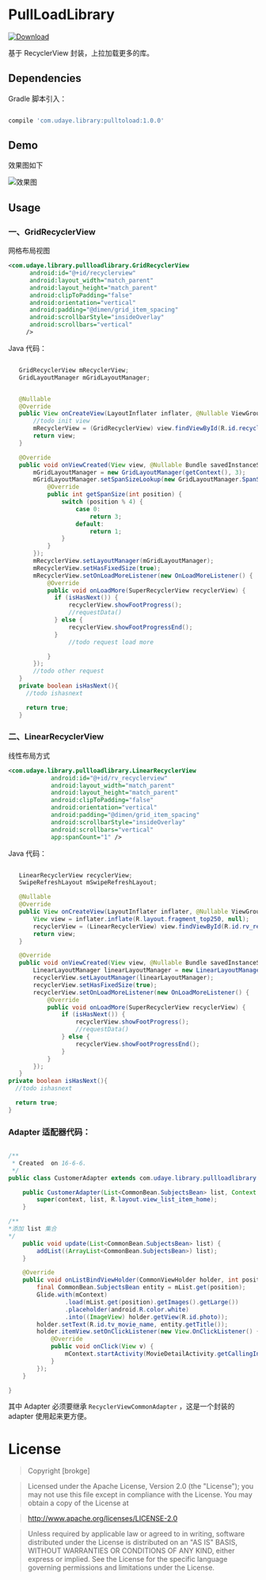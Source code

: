# PullLoadLibrary
[ ![Download](https://api.bintray.com/packages/brokge/maven/pulltoload/images/download.svg) ](https://bintray.com/brokge/maven/pulltoload/_latestVersion)

基于 RecyclerView 封装，上拉加载更多的库。
## Dependencies
Gradle 脚本引入：

```gradle

compile 'com.udaye.library:pulltoload:1.0.0'

```

## Demo
效果图如下

![效果图](https://github.com/brokge/pullloadlibrary/blob/master/cature/pull.gif)



## Usage
### 一、GridRecyclerView
网格布局视图

```xml
<com.udaye.library.pullloadlibrary.GridRecyclerView
      android:id="@+id/recyclerview"
      android:layout_width="match_parent"
      android:layout_height="match_parent"
      android:clipToPadding="false"
      android:orientation="vertical"
      android:padding="@dimen/grid_item_spacing"
      android:scrollbarStyle="insideOverlay"
      android:scrollbars="vertical"
     />
```
Java 代码：

```java

   GridRecyclerView mRecyclerView;
   GridLayoutManager mGridLayoutManager;


   @Nullable
   @Override
   public View onCreateView(LayoutInflater inflater, @Nullable ViewGroup container, @Nullable Bundle savedInstanceState) {
       //todo init view
       mRecyclerView = (GridRecyclerView) view.findViewById(R.id.recyclerview);
       return view;
   }

   @Override
   public void onViewCreated(View view, @Nullable Bundle savedInstanceState) {
       mGridLayoutManager = new GridLayoutManager(getContext(), 3);
       mGridLayoutManager.setSpanSizeLookup(new GridLayoutManager.SpanSizeLookup() {
           @Override
           public int getSpanSize(int position) {
               switch (position % 4) {
                   case 0:
                       return 3;
                   default:
                       return 1;
               }
           }
       });
       mRecyclerView.setLayoutManager(mGridLayoutManager);
       mRecyclerView.setHasFixedSize(true);
       mRecyclerView.setOnLoadMoreListener(new OnLoadMoreListener() {
           @Override
           public void onLoadMore(SuperRecyclerView recyclerView) {
             if (isHasNext()) {
                 recyclerView.showFootProgress();
                 //requestData()
             } else {
                 recyclerView.showFootProgressEnd();
             }
                 //todo request load more    

           }
       });
       //todo other request
   }
   private boolean isHasNext(){
     //todo ishasnext

     return true;
   }

```
### 二、LinearRecyclerView
线性布局方式

```xml
<com.udaye.library.pullloadlibrary.LinearRecyclerView
            android:id="@+id/rv_recyclerview"
            android:layout_width="match_parent"
            android:layout_height="match_parent"
            android:clipToPadding="false"
            android:orientation="vertical"
            android:padding="@dimen/grid_item_spacing"
            android:scrollbarStyle="insideOverlay"
            android:scrollbars="vertical"
            app:spanCount="1" />


```

Java 代码：

```java

   LinearRecyclerView recyclerView;
   SwipeRefreshLayout mSwipeRefreshLayout;

   @Nullable
   @Override
   public View onCreateView(LayoutInflater inflater, @Nullable ViewGroup container, @Nullable Bundle savedInstanceState) {
       View view = inflater.inflate(R.layout.fragment_top250, null);
       recyclerView = (LinearRecyclerView) view.findViewById(R.id.rv_recyclerview);
       return view;
   }

   @Override
   public void onViewCreated(View view, @Nullable Bundle savedInstanceState) {
       LinearLayoutManager linearLayoutManager = new LinearLayoutManager(getActivity());
       recyclerView.setLayoutManager(linearLayoutManager);
       recyclerView.setHasFixedSize(true);
       recyclerView.setOnLoadMoreListener(new OnLoadMoreListener() {
           @Override
           public void onLoadMore(SuperRecyclerView recyclerView) {
               if (isHasNext()) {
                   recyclerView.showFootProgress();
                   //requestData()
               } else {
                   recyclerView.showFootProgressEnd();
               }
           }
       });
   }
private boolean isHasNext(){
  //todo ishasnext

  return true;
}


```

### Adapter 适配器代码：

```java

/**
 * Created  on 16-6-6.
 */
public class CustomerAdapter extends com.udaye.library.pullloadlibrary.RecyclerViewCommonAdapter<CommonBean.SubjectsBean> {

    public CustomerAdapter(List<CommonBean.SubjectsBean> list, Context context) {
        super(context, list, R.layout.view_list_item_home);
    }

/**
*添加 list 集合
*/
    public void update(List<CommonBean.SubjectsBean> list) {
        addList((ArrayList<CommonBean.SubjectsBean>) list);
    }

    @Override
    public void onListBindViewHolder(CommonViewHolder holder, int position) {
        final CommonBean.SubjectsBean entity = mList.get(position);
        Glide.with(mContext)
                .load(mList.get(position).getImages().getLarge())
                .placeholder(android.R.color.white)
                .into((ImageView) holder.getView(R.id.photo));
        holder.setText(R.id.tv_movie_name, entity.getTitle());
        holder.itemView.setOnClickListener(new View.OnClickListener() {
            @Override
            public void onClick(View v) {
                mContext.startActivity(MovieDetailActivity.getCallingIntent(mContext, entity.getId()));
            }
        });
    }

}
```

其中 Adapter 必须要继承  `RecyclerViewCommonAdapter` ，这是一个封装的 adapter 使用起来更方便。

# License

 > Copyright [brokge] 

 > Licensed under the Apache License, Version 2.0 (the "License");
   you may not use this file except in compliance with the License.
   You may obtain a copy of the License at

 > http://www.apache.org/licenses/LICENSE-2.0

 > Unless required by applicable law or agreed to in writing, software
   distributed under the License is distributed on an "AS IS" BASIS,
   WITHOUT WARRANTIES OR CONDITIONS OF ANY KIND, either express or implied.
   See the License for the specific language governing permissions and
   limitations under the License.


